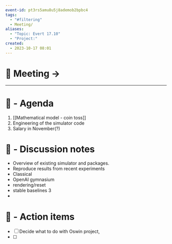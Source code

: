 ```yaml
---
event-id: pt3rs5amu8u5j8ademob2bpbc4
tags:
  - "#filtering"
  - Meeting/
aliases:
  - "Topic: Evert 17.10"
  - "Project:"
created:
  - 2023-10-17 08:01
---
```


# 🚀 Meeting -> 

---

# 📅 - Agenda
1. [[Mathematical model - coin toss]]
2. Engineering of the simulator code
3. Salary in November(?)
# 📝 - Discussion notes
- Overview of existing simulator and packages.
- Reproduce results from recent experiments
- Classical
-  OpenAI gymnasium
- rendering/reset
- stable baselines 3
- 

# 💠 - Action items
- [ ] Decide what to do with Oswin project,
- [ ] 
